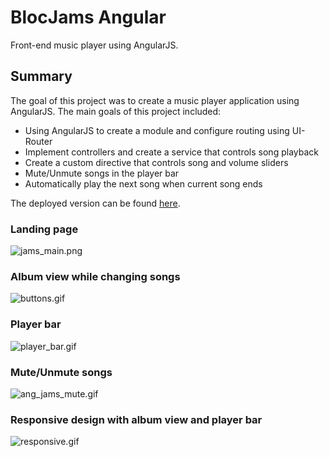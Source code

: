 # BlocJams Angular
Front-end music player using AngularJS.

## Summary

The goal of this project was to create a music player application using AngularJS. The main goals of this project included:

- Using AngularJS to create a module and configure routing using UI-Router
- Implement controllers and create a service that controls song playback
- Create a custom directive that controls song and volume sliders
- Mute/Unmute songs in the player bar
- Automatically play the next song when current song ends

The deployed version can be found [here](https://bloc-jams-player-angular.netlify.com/).<br>

### Landing page
![jams_main.png](https://s13.postimg.org/4oy06lr3b/jams_main.png "landing page")

### Album view while changing songs
![buttons.gif](https://s8.postimg.org/thfo5wus5/buttons.gif "Album view buttons")

### Player bar
![player_bar.gif](https://s23.postimg.org/euh75ch17/ang_jams_player.gif "Player bar")

### Mute/Unmute songs
![ang_jams_mute.gif](https://s3.postimg.org/6m7drtroz/ang_jams_mute.gif "Mute and unmute songs")

### Responsive design with album view and player bar
![responsive.gif](https://s16.postimg.org/suylaxpx1/responsive.gif "Responsive design")
